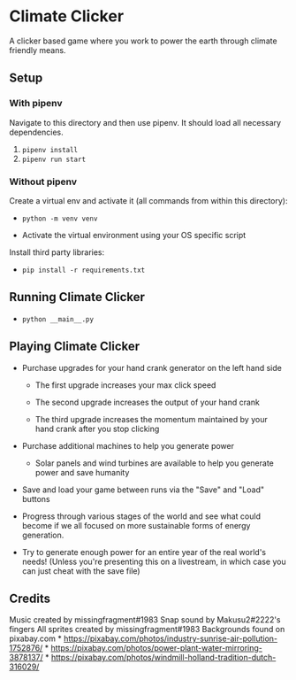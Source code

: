 # Climate Clicker
A clicker based game where you work to power the earth through climate friendly means.


## Setup

### With pipenv

Navigate to this directory and then use pipenv.  It should load all necessary dependencies.

1. `pipenv install`
2. `pipenv run start`

### Without pipenv

Create a virtual env and activate it (all commands from within this directory):

* `python -m venv venv`

* Activate the virtual environment using your OS specific script

Install third party libraries:

* `pip install -r requirements.txt`


## Running Climate Clicker

* `python __main__.py`

## Playing Climate Clicker

* Purchase upgrades for your hand crank generator on the left hand side

    * The first upgrade increases your max click speed

    * The second upgrade increases the output of your hand crank

    * The third upgrade increases the momentum maintained by your hand crank after you stop clicking

* Purchase additional machines to help you generate power

    * Solar panels and wind turbines are available to help you generate power and save humanity

* Save and load your game between runs via the "Save" and "Load" buttons

* Progress through various stages of the world and see what could become if we all focused on more sustainable forms of energy generation.

* Try to generate enough power for an entire year of the real world's needs! (Unless you're presenting this on a livestream, in which case you can just cheat with the save file)


## Credits

Music created by missingfragment#1983
Snap sound by Makusu2#2222's fingers
All sprites created by missingfragment#1983
Backgrounds found on pixabay.com
    * https://pixabay.com/photos/industry-sunrise-air-pollution-1752876/
    * https://pixabay.com/photos/power-plant-water-mirroring-3878137/
    * https://pixabay.com/photos/windmill-holland-tradition-dutch-316029/
